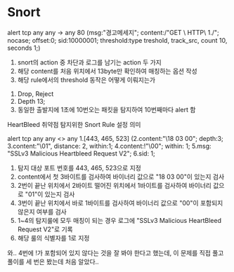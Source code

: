 # Snort

alert tcp any any -> any 80 (msg:"경고메세지"; content:/"GET \ HTTP\ 1./"; nocase; offset:0; sid:10000001; threshold:type
treshold, track_src, count 10, seconds 1;)

1. snort의 action 중 차단과 로그를 남기는 action 두 가지
2. 해당 content를 처음 위치에서 13byte만 확인하여 매칭하는 옵션 작성
3. 해당 rule에서의 threshold 동작은 어떻게 이뤄지는가

1) Drop, Reject
2) Depth 13;
3) 동일한 출발지에 1초에 10번오는 패킷을 탐지하여 10번째마다 alert 함

HeartBleed 취약점 탐지위한 Snort Rule 설정 의미

alert tcp any any <> any 1.[443, 465, 523] (2.content:"\18 03 00\"; depth:3; 3.content:"\01\", distance: 2, within:1;
 4.content:!"\00\"; within: 1; 5.msg: "SSLv3 Malicious Heartbleed Request V2"; 6.sid: 1;

 1. 탐지 대상 포트 번호를 443, 465, 523으로 지정
 2. content에서 첫 3바이트를 검사하여 바이너리 값으로 "18 03 00"이 있는지 검사
 3. 2번이 끝난 위치에서 2바이트 떨어진 위치에서 1바이트를 검사하여 바이너리 값으로 "01"이 있는지 검사
 4. 3번이 끝난 위치에서 바로 1바이트를 검사하여 바이너리 값으로 "00"이 포함되지 않은지 여부를 검사
 5. 1~4의 탐지룰에 모두 매칭이 되는 경우 로그에 "SSLv3 Malicious HeartBleed Request V2"로 기록
 6. 해당 룰의 식별자를 1로 지정

와.. 4번에 !가 포함되어 있지 않다는 것을 잘 봐야 한다고 했는데, 이 문제를 직접 풀고 풀이를 세 번은 봤는데
처음 알았다..  

